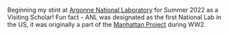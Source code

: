 Beginning my stint at <a href="https://www.anl.gov/">Argonne National Laboratory</a> for Summer 2022 as a Visiting Scholar! Fun fact - ANL was designated as the first National Lab in the US, it was originally a part of the <a href="https://en.wikipedia.org/wiki/Manhattan_Project">Manhattan Project</a> during WW2.
